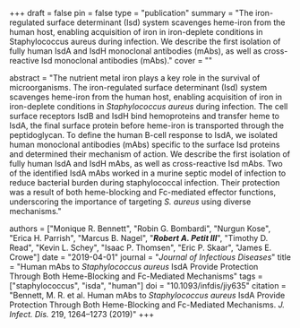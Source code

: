 +++
draft = false
pin = false
type = "publication"
summary = "The iron-regulated surface determinant (Isd) system scavenges heme-iron from the human host, enabling acquisition of iron in iron-deplete conditions in Staphylococcus aureus during infection. We describe the first isolation of fully human IsdA and IsdH monoclonal antibodies (mAbs), as well as cross-reactive Isd monoclonal antibodies (mAbs)."
cover = ""

abstract = "The nutrient metal iron plays a key role in the survival of microorganisms. The iron-regulated surface determinant (Isd) system scavenges heme-iron from the human host, enabling acquisition of iron in iron-deplete conditions in *Staphylococcus aureus* during infection. The cell surface receptors IsdB and IsdH bind hemoproteins and transfer heme to IsdA, the final surface protein before heme-iron is transported through the peptidoglycan. To define the human B-cell response to IsdA, we isolated human monoclonal antibodies (mAbs) specific to the surface Isd proteins and determined their mechanism of action. We describe the first isolation of fully human IsdA and IsdH mAbs, as well as cross-reactive Isd mAbs. Two of the identified IsdA mAbs worked in a murine septic model of infection to reduce bacterial burden during staphylococcal infection. Their protection was a result of both heme-blocking and Fc-mediated effector functions, underscoring the importance of targeting *S. aureus* using diverse mechanisms."

authors = ["Monique R. Bennett", "Robin G. Bombardi", "Nurgun Kose", "Erica H. Parrish", "Marcus B. Nagel", "***Robert A. Petit III***", "Timothy D. Read", "Kevin L. Schey", "Isaac P. Thomsen", "Eric P. Skaar", "James E. Crowe"]
date = "2019-04-01"
journal = "*Journal of Infectious Diseases*"
title = "Human mAbs to *Staphylococcus aureus* IsdA Provide Protection Through Both Heme-Blocking and Fc-Mediated Mechanisms"
tags =  ["staphylococcus", "isda", "human"]
doi = "10.1093/infdis/jiy635"
citation = "Bennett, M. R. et al. Human mAbs to *Staphylococcus aureus* IsdA Provide Protection Through Both Heme-Blocking and Fc-Mediated Mechanisms. *J. Infect. Dis.* 219, 1264–1273 (2019)"
+++

